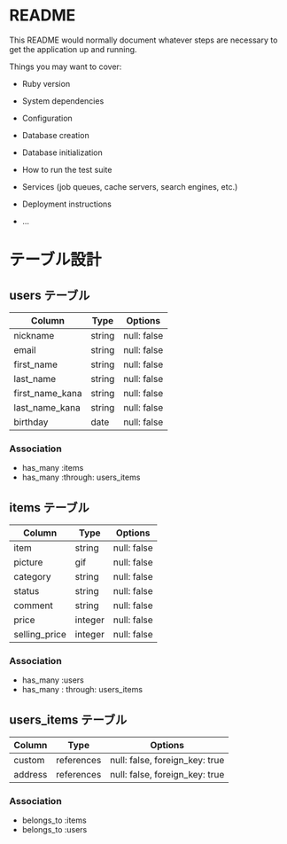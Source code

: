 # README

This README would normally document whatever steps are necessary to get the
application up and running.

Things you may want to cover:

* Ruby version

* System dependencies

* Configuration

* Database creation

* Database initialization

* How to run the test suite

* Services (job queues, cache servers, search engines, etc.)

* Deployment instructions

* ...

# テーブル設計

## users テーブル

| Column   | Type   | Options     |
| -------- | ------ | ----------- |
| nickname | string | null: false |
| email    | string | null: false |
|first_name| string | null: false |
|last_name | string | null: false |
|first_name_kana|string|null: false|
|last_name_kana|string| null: false|
| birthday |  date  | null: false |

### Association

- has_many :items
- has_many :through: users_items

## items テーブル

| Column | Type   | Options     |
| ------ | ------ | ----------- |
| item   | string | null: false |
|picture |  gif   | null: false |
|category| string | null: false |
| status | string | null: false |
| comment| string | null: false |
|price   | integer | null: false |
|selling_price| integer | null: false |

### Association

- has_many :users
- has_many : through: users_items


## users_items テーブル

| Column | Type       | Options                        |
| ------ | ---------- | ------------------------------ |
| custom | references | null: false, foreign_key: true |
| address| references | null: false, foreign_key: true |

### Association

- belongs_to :items
- belongs_to :users

